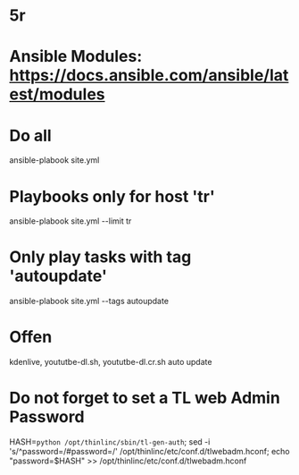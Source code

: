 # 5r

# Ansible Modules: https://docs.ansible.com/ansible/latest/modules
#
#

# Do all
ansible-plabook site.yml 

# Playbooks only for host 'tr'
ansible-plabook site.yml --limit tr

# Only play tasks with tag 'autoupdate'
ansible-plabook site.yml --tags autoupdate

# Offen
kdenlive, yoututbe-dl.sh, yoututbe-dl.cr.sh
auto update

# Do not forget to set a TL web Admin Password
HASH=`python /opt/thinlinc/sbin/tl-gen-auth`; sed -i 's/^password=/#password=/' /opt/thinlinc/etc/conf.d/tlwebadm.hconf; echo "password=$HASH" >> /opt/thinlinc/etc/conf.d/tlwebadm.hconf

